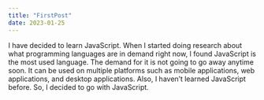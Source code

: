 ```yaml
---
title: "FirstPost"
date: 2023-01-25
---
```

I have decided to learn JavaScript.
When I started doing research about what programming languages are in demand right now, I found JavaScript is the most used language. 
The demand for it is not going to go away anytime soon. It can be used on multiple platforms such as mobile applications, web applications, and desktop applications.
Also, I haven’t learned JavaScript before. So, I decided to go with JavaScript. 
